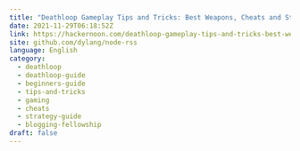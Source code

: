 ```yaml
---
title: "Deathloop Gameplay Tips and Tricks: Best Weapons, Cheats and Strats for Newcomers"
date: 2021-11-29T06:18:52Z
link: https://hackernoon.com/deathloop-gameplay-tips-and-tricks-best-weapons-cheats-and-strats-for-newcomers?source=rss&utm_medium=RSS&utm_source=news.12bit.vn
site: github.com/dylang/node-rss
language: English
category:
  - deathloop
  - deathloop-guide
  - beginners-guide
  - tips-and-tricks
  - gaming
  - cheats
  - strategy-guide
  - blogging-fellowship
draft: false
---
```

